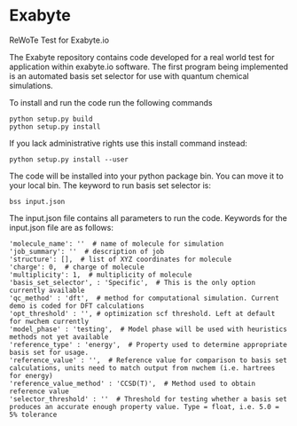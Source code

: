 # Exabyte
ReWoTe Test for Exabyte.io

The Exabyte repository contains code developed for a real world test for application within exabyte.io software. 
The first program being implemented is an automated basis set selector for use with quantum chemical simulations.

To install and run the code run the following commands

```
python setup.py build
python setup.py install
```

If you lack administrative rights use this install command instead:
```
python setup.py install --user
```

The code will be installed into your python package bin. You can move it to your local bin.
The keyword to run basis set selector is:
```
bss input.json
```

The input.json file contains all parameters to run the code.
Keywords for the input.json file are as follows:
```
'molecule_name': ''  # name of molecule for simulation
'job_summary': ''  # description of job
'structure': [],  # list of XYZ coordinates for molecule
'charge': 0,  # charge of molecule
'multiplicity': 1,  # multiplicity of molecule
'basis_set_selector', : 'Specific',  # This is the only option currently available
'qc_method' : 'dft',  # method for computational simulation. Current demo is coded for DFT calculations
'opt_threshold' : '', # optimization scf threshold. Left at default for nwchem currently
'model_phase' : 'testing',  # Model phase will be used with heuristics methods not yet available
'reference_type' : 'energy',  # Property used to determine appropriate basis set for usage.
'reference_value' : '',  # Reference value for comparison to basis set calculations, units need to match output from nwchem (i.e. hartrees for energy)
'reference_value_method' : 'CCSD(T)',  # Method used to obtain reference value
'selector_threshold' : ''  # Threshold for testing whether a basis set produces an accurate enough property value. Type = float, i.e. 5.0 = 5% tolerance
```
